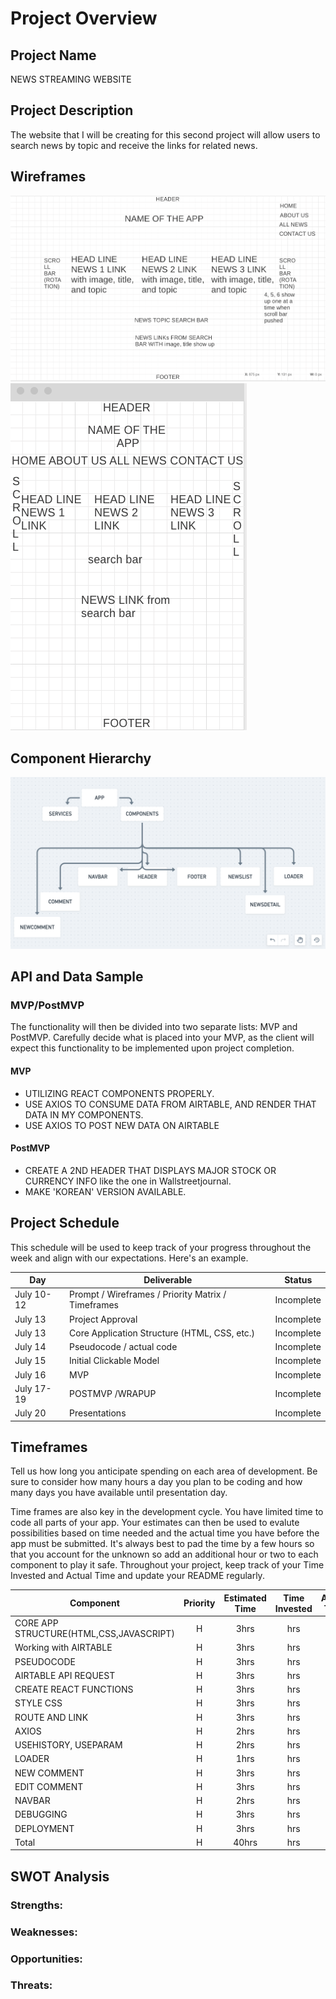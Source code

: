 # Project Overview

## Project Name

NEWS STREAMING WEBSITE

## Project Description

The website that I will be creating for this second project will allow users to search news by topic and receive the links for related news. 

## Wireframes

![Wireframe](./assets/WF2.png)
![Wireframe](./assets/WF3.png)

## Component Hierarchy

![Wireframe](./assets/hr.png)

## API and Data Sample



### MVP/PostMVP

The functionality will then be divided into two separate lists: MVP and PostMVP.  Carefully decide what is placed into your MVP, as the client will expect this functionality to be implemented upon project completion.  

#### MVP

- UTILIZING REACT COMPONENTS PROPERLY.
- USE AXIOS TO CONSUME DATA FROM AIRTABLE, AND RENDER THAT DATA IN MY COMPONENTS.
- USE AXIOS TO POST NEW DATA ON AIRTABLE


#### PostMVP  
- CREATE A 2ND HEADER THAT DISPLAYS MAJOR STOCK OR CURRENCY INFO
like the one in Wallstreetjournal.
- MAKE 'KOREAN' VERSION AVAILABLE.

## Project Schedule

This schedule will be used to keep track of your progress throughout the week and align with our expectations. Here's an example.

|  Day | Deliverable | Status
|---|---| ---|
|July 10-12| Prompt / Wireframes / Priority Matrix / Timeframes | Incomplete
|July 13| Project Approval | Incomplete
|July 13| Core Application Structure (HTML, CSS, etc.) | Incomplete
|July 14| Pseudocode / actual code | Incomplete
|July 15| Initial Clickable Model  | Incomplete
|July 16| MVP | Incomplete
|July 17-19| POSTMVP /WRAPUP | Incomplete
|July 20| Presentations | Incomplete

## Timeframes

Tell us how long you anticipate spending on each area of development. Be sure to consider how many hours a day you plan to be coding and how many days you have available until presentation day.

Time frames are also key in the development cycle.  You have limited time to code all parts of your app.  Your estimates can then be used to evalute possibilities based on time needed and the actual time you have before the app must be submitted. It's always best to pad the time by a few hours so that you account for the unknown so add an additional hour or two to each component to play it safe. Throughout your project, keep track of your Time Invested and Actual Time and update your README regularly.

| Component | Priority | Estimated Time | Time Invested | Actual Time |
| --- | :---: |  :---: | :---: | :---: |
| CORE APP STRUCTURE(HTML,CSS,JAVASCRIPT) | H | 3hrs| hrs | hrs |
| Working with AIRTABLE | H | 3hrs| hrs | hrs |
| PSEUDOCODE | H | 3hrs| hrs | hrs |
| AIRTABLE API REQUEST | H | 3hrs| hrs | hrs |
| CREATE REACT FUNCTIONS | H | 3hrs| hrs | hrs |
| STYLE CSS | H | 3hrs| hrs | hrs |
| ROUTE AND LINK | H | 3hrs| hrs | hrs |
| AXIOS | H | 2hrs| hrs | hrs |
| USEHISTORY, USEPARAM | H | 2hrs| hrs | hrs |
| LOADER | H | 1hrs| hrs | hrs |
| NEW COMMENT | H | 3hrs| hrs | hrs |
| EDIT COMMENT | H | 3hrs| hrs | hrs |
| NAVBAR | H | 2hrs| hrs | hrs |
| DEBUGGING | H | 3hrs| hrs | hrs |
| DEPLOYMENT | H | 3hrs| hrs | hrs |
| Total | H | 40hrs| hrs | hrs |

## SWOT Analysis

### Strengths:

### Weaknesses:

### Opportunities:

### Threats:
